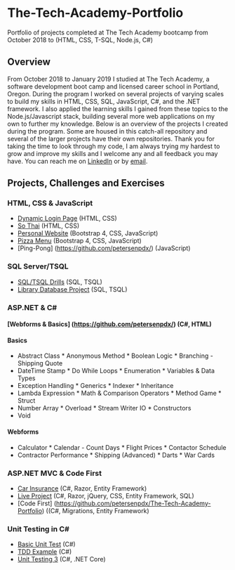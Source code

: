 # The-Tech-Academy-Portfolio
Portfolio of projects completed at The Tech Academy bootcamp from October 2018 to  (HTML, CSS, T-SQL, Node.js, C#)

## Overview
From October 2018 to January 2019 I studied at The Tech Academy, a software development boot camp and licensed career school in Portland, Oregon. During the program I worked on several projects of varying scales to build my skills in HTML, CSS, SQL, JavaScript, C#, and the .NET framework. I also applied the learning skills I gained from these topics to the Node.js/Javascript stack, building several more web applications on my own to further my knowledge. Below is an overview of the projects I created during the program. Some are housed in this catch-all repository and several of the larger projects have their own repositories. Thank you for taking the time to look through my code, I am always trying my hardest to grow and improve my skills and I welcome any and all feedback you may have. You can reach me on [LinkedIn](https://www.linkedin.com/in/petersenpdx) or by [email](mailto:petersenpdx@gmail.com).

## Projects, Challenges and Exercises

### HTML, CSS & JavaScript
* [Dynamic Login Page](https://github.com/petersenpdx/The-Tech-Academy-Portfolio/) (HTML, CSS) 
* [So Thai](https://github.com/petersenpdx/The-Tech-Academy-Prtfolio/So-Thai) (HTML, CSS)
* [Personal Website](https://github/petersenpdx/) (Bootstrap 4, CSS, JavaScript)
* [Pizza Menu](https://github.com/petersenpdx/) (Bootstrap 4, CSS, JavaScript)
* [Ping-Pong] (https://github.com/petersenpdx/) (JavaScript)

### SQL Server/TSQL
* [SQL/TSQL Drills](https://github.com/petersenpdx/) (SQL, TSQL)
* [Library Database Project](https://github.com/petersenpdx/) (SQL, TSQL)

### ASP.NET & C# 
#### [Webforms & Basics] (https://github.com/petersenpdx/)  (C#, HTML)
#### Basics
* Abstract Class					* Anonymous	Method				    * Boolean Logic 				* Branching - Shipping Quote
* DateTime Stamp					* Do While Loops					    * Enumeration 					* Variables & Data Types
* Exception Handling 			* Generics							      * Indexer						    * Inheritance						
* Lambda Expression 			* Math & Comparison Operators	* Method Game           * Struct
* Number Array						* Overload							      * Stream Writer IO 	  * Constructors 
* Void
#### Webforms
* Calculator 						  * Calendar - Count Days				* Flight Prices 				* Contactor Schedule
* Contractor Performance  * Shipping (Advanced) 				* Darts						    * War Cards		

### ASP.NET MVC & Code First
* [Car Insurance](https://github.com/petersenpdx/The-Tech-Academy-Portfolio) (C#, Razor, Entity Framework)
* [Live Project](https://github.com/petersenpdx/The-Tech-Academy-Portfolio) (C#, Razor, jQuery, CSS, Entity Framework, SQL)
* [Code First] (https://github.com/petersenpdx/The-Tech-Academy-Portfolio)	((C#, Migrations, Entity Framework)

### Unit Testing in C#
* [Basic Unit Test](https://github.com/petersenpdx/The-Tech-Academy-Portfolio) (C#)
* [TDD Example](https://github.com/petersenpdx/The-Tech-Academy-Portfolio) (C#)
* [Unit Testing 3](https://github.com/petersenpdx/The-Tech-Academy-Portfolio) (C#, .NET Core)

